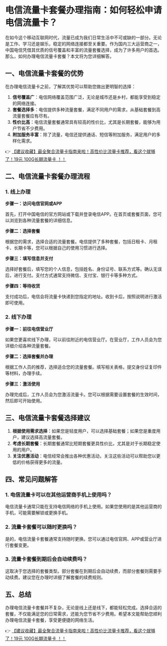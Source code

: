 # 电信流量卡套餐办理指南：如何轻松申请电信流量卡？

在如今这个移动互联网时代，流量已成为我们日常生活中不可或缺的一部分。无论是工作、学习还是娱乐，稳定的网络连接都至关重要。作为国内三大运营商之一，中国电信凭借其优质的信号覆盖和丰富的流量套餐选择，成为了许多用户的首选。那么，如何办理电信流量卡套餐？本文将为您详细解答。

## 一、电信流量卡套餐的优势

在办理电信流量卡之前，了解其优势可以帮助您做出更明智的选择：

1. **信号覆盖广**：电信网络覆盖范围广泛，无论是城市还是乡村，都能享受到稳定的网络连接。
2. **套餐选择多**：电信提供多种流量套餐，满足不同用户的需求，从基础套餐到高流量套餐应有尽有。
3. **性价比高**：电信流量套餐通常具有较高的性价比，尤其是长期套餐，能够为用户节省不少费用。
4. **附加服务丰富**：除了流量，电信还提供通话、短信等附加服务，满足用户的多样化需求。

👉 [【建议收藏】最全聚合流量卡指南来啦！高性价比流量卡推荐，看这个就够了！19元 100G长期流量卡 ！！](https://bit.ly/Liuliangka)

## 二、电信流量卡套餐办理流程

### 1. 线上办理

**步骤一：访问电信官网或APP**

首先，打开中国电信的官方网站或下载并登录电信APP。在首页或套餐页面，您可以浏览到各种流量套餐的详细信息。

**步骤二：选择套餐**

根据您的需求，选择合适的流量套餐。电信提供了多种套餐，包括日租卡、月租卡、长期卡等，您可以根据自己的使用习惯进行选择。

**步骤三：填写信息并支付**

选择好套餐后，填写您的个人信息，包括姓名、身份证号、联系方式等。确认无误后，进行支付。支付方式通常支持微信、支付宝、银行卡等多种方式。

**步骤四：等待收货**

支付成功后，电信会将流量卡快递到您指定的地址。收到卡后，按照说明进行激活即可使用。

### 2. 线下办理

**步骤一：前往电信营业厅**

如果您更喜欢线下办理，可以前往附近的电信营业厅。在营业厅，工作人员会为您详细介绍各种流量套餐。

**步骤二：选择套餐并办理**

根据工作人员的推荐，选择适合您的流量套餐。填写相关表格，提交身份证复印件等材料，办理手续。

**步骤三：激活使用**

办理完成后，工作人员会为您激活流量卡。您可以根据需要设置套餐的生效时间，然后即可开始使用。

## 三、电信流量卡套餐选择建议

1. **根据使用需求选择**：如果您是轻度用户，可以选择基础套餐；如果您是重度用户，建议选择高流量套餐。
2. **考虑长期套餐**：长期套餐通常比短期套餐更具性价比，尤其是对于长期稳定使用的用户。
3. **关注优惠活动**：电信经常会推出各种优惠活动，关注这些活动可以帮助您以更低的价格获得更多的流量。

## 四、常见问题解答

### 1. 电信流量卡可以在其他运营商手机上使用吗？

电信流量卡通常只能在支持电信网络的手机上使用。如果您使用的是其他运营商的手机，可能需要解锁或更换手机。

### 2. 流量卡套餐可以随时更换吗？

是的，电信流量卡套餐通常支持随时更换。您可以通过电信官网、APP或营业厅进行套餐变更。

### 3. 流量卡套餐到期后会自动续费吗？

这取决于您选择的套餐类型。部分套餐在到期后会自动续费，而部分套餐则需要手动续费。建议您在办理时详细了解套餐的续费规则。

## 五、总结

办理电信流量卡套餐并不复杂，无论是线上还是线下，都能轻松完成。选择合适的套餐，不仅能满足您的日常需求，还能为您节省不少费用。希望本文能帮助您顺利办理电信流量卡套餐，享受更便捷的网络生活。

👉 [【建议收藏】最全聚合流量卡指南来啦！高性价比流量卡推荐，看这个就够了！19元 100G长期流量卡 ！！](https://bit.ly/Liuliangka)